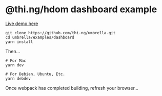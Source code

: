 # @thi.ng/hdom dashboard example

[Live demo here](http://demo.thi.ng/umbrella/dashboard/)

```
git clone https://github.com/thi-ng/umbrella.git
cd umbrella/examples/dashboard
yarn install
```

Then...

```
# For Mac
yarn dev

# For Debian, Ubuntu, Etc.
yarn debdev
```

Once webpack has completed building, refresh your browser...
